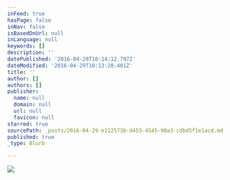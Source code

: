 ```yaml
---
inFeed: true
hasPage: false
inNav: false
isBasedOnUrl: null
inLanguage: null
keywords: []
description: ''
datePublished: '2016-04-29T10:14:12.797Z'
dateModified: '2016-04-29T10:13:20.401Z'
title: ''
author: []
authors: []
publisher:
  name: null
  domain: null
  url: null
  favicon: null
starred: true
sourcePath: _posts/2016-04-29-e112573b-d453-4545-90a3-cdbd5f1e1acd.md
published: true
_type: Blurb

---
```

![](https://the-grid-user-content.s3-us-west-2.amazonaws.com/d295494b-fc1b-4bea-87a3-3489adf4dc4c.jpg)